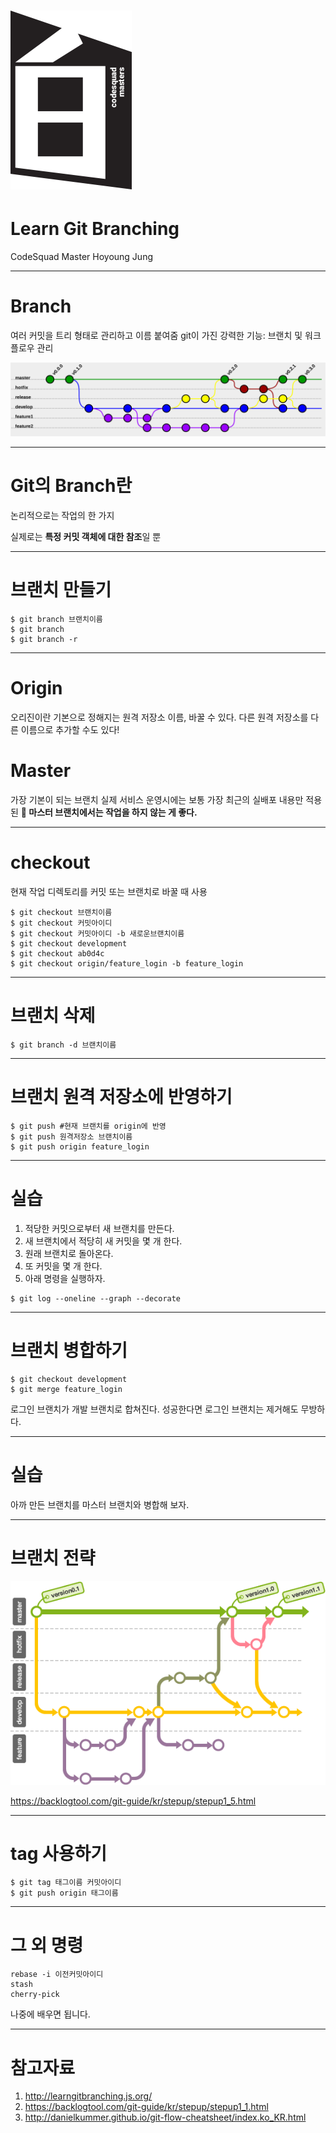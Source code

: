 <!-- page_number: true -->
# ![70%](images/img_white.png) 
# Learn Git Branching
CodeSquad Master 
Hoyoung Jung

---
# Branch
여러 커밋을 트리 형태로 관리하고 이름 붙여줌 
git이 가진 강력한 기능: 브랜치 및 워크플로우 관리

![](images/git-flow.png)

---
# Git의 Branch란 
논리적으로는 작업의 한 가지 

실제로는 **특정 커밋 객체에 대한 참조**일 뿐

---

# 브랜치 만들기 
```
$ git branch 브랜치이름 
$ git branch 
$ git branch -r
```
---
# Origin
오리진이란 기본으로 정해지는 원격 저장소 이름, 바꿀 수 있다.
다른 원격 저장소를 다른 이름으로 추가할 수도 있다! 

# Master
가장 기본이 되는 브랜치 
실제 서비스 운영시에는 보통 가장 최근의 실배포 내용만 적용된
**:poop: 마스터 브랜치에서는 작업을 하지 않는 게 좋다.**

---
# checkout 
현재 작업 디렉토리를 커밋 또는 브랜치로 바꿀 때 사용 
```
$ git checkout 브랜치이름 
$ git checkout 커밋아이디
$ git checkout 커밋아이디 -b 새로운브랜치이름
$ git checkout development 
$ git checkout ab0d4c
$ git checkout origin/feature_login -b feature_login
```
---
# 브랜치 삭제 
```
$ git branch -d 브랜치이름 
```

---
# 브랜치 원격 저장소에 반영하기
```
$ git push #현재 브랜치를 origin에 반영 
$ git push 원격저장소 브랜치이름 
$ git push origin feature_login
```
---
# 실습
1. 적당한 커밋으로부터 새 브랜치를 만든다. 
2. 새 브랜치에서 적당히 새 커밋을 몇 개 한다. 
3. 원래 브랜치로 돌아온다.
4. 또 커밋을 몇 개 한다.
5. 아래 명령을 실행하자.
```
$ git log --oneline --graph --decorate 
```

---
# 브랜치 병합하기 
```
$ git checkout development
$ git merge feature_login 
```
로그인 브랜치가 개발 브랜치로 합쳐진다.
성공한다면 로그인 브랜치는 제거해도 무방하다. 

---
# 실습
아까 만든 브랜치를 마스터 브랜치와 병합해 보자. 

---
# 브랜치 전략

![](images/branch.png)

https://backlogtool.com/git-guide/kr/stepup/stepup1_5.html


---
# tag 사용하기

```
$ git tag 태그이름 커밋아이디
$ git push origin 태그이름 
```

---
# 그 외 명령
```
rebase -i 이전커밋아이디
stash 
cherry-pick
```
나중에 배우면 됩니다. 

---

# 참고자료 

1. http://learngitbranching.js.org/
2. https://backlogtool.com/git-guide/kr/stepup/stepup1_1.html 
3. http://danielkummer.github.io/git-flow-cheatsheet/index.ko_KR.html 






